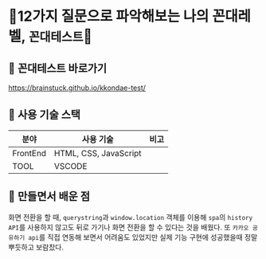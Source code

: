 # 👾12가지 질문으로 파악해보는 나의 꼰대레벨, `꼰대테스트`👾
## 📌 꼰대테스트 바로가기
https://brainstuck.github.io/kkondae-test/



## 📌 사용 기술 스택
| 분야           | 사용 기술                       | 비고 |
| -------------- | ------------------------------- | ---- |
| FrontEnd       | HTML, CSS, JavaScript           |
| TOOL           | VSCODE                          |


## 📌 만들면서 배운 점
화면 전환을 할 때, `querystring`과 `window.location` 객체를 이용해 `spa`의 `history API`를 사용하지 않고도 뒤로 가기나 화면 전환을 할 수 있다는 것을 배웠다. 또 `카카오 공유하기 api`를 직접 연동해 보면서 어려움도 있었지만 실제 기능 구현에 성공했을때 정말 뿌듯하고 보람찼다.
